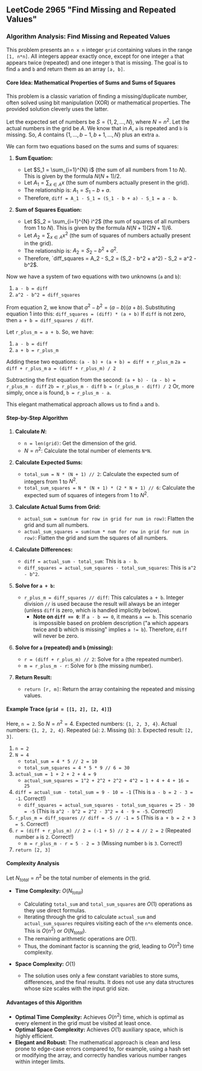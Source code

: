 LeetCode 2965 "Find Missing and Repeated Values"
---

### **Algorithm Analysis: Find Missing and Repeated Values**

This problem presents an `n x n` integer `grid` containing values in the range `[1, n*n]`. All integers appear exactly once, except for one integer `a` that appears twice (repeated) and one integer `b` that is missing. The goal is to find `a` and `b` and return them as an array `[a, b]`.

#### **Core Idea: Mathematical Properties of Sums and Sums of Squares**

This problem is a classic variation of finding a missing/duplicate number, often solved using bit manipulation (XOR) or mathematical properties. The provided solution cleverly uses the latter.

Let the expected set of numbers be $S = \{1, 2, \dots, N\}$, where $N = n^2$.
Let the actual numbers in the grid be $A$.
We know that in $A$, `a` is repeated and `b` is missing. So, $A$ contains $\{1, \dots, b-1, b+1, \dots, N\}$ plus an extra `a`.

We can form two equations based on the sums and sums of squares:

1.  **Sum Equation:**
    * Let $S_1 = \sum_{i=1}^{N} i$ (the sum of all numbers from 1 to $N$). This is given by the formula $N(N+1)/2$.
    * Let $A_1 = \sum_{x \in A} x$ (the sum of numbers actually present in the grid).
    * The relationship is: $A_1 = S_1 - b + a$.
    * Therefore, `diff = A_1 - S_1 = (S_1 - b + a) - S_1 = a - b`.

2.  **Sum of Squares Equation:**
    * Let $S_2 = \sum_{i=1}^{N} i^2$ (the sum of squares of all numbers from 1 to $N$). This is given by the formula $N(N+1)(2N+1)/6$.
    * Let $A_2 = \sum_{x \in A} x^2$ (the sum of squares of numbers actually present in the grid).
    * The relationship is: $A_2 = S_2 - b^2 + a^2$.
    * Therefore, `diff_squares = A_2 - S_2 = (S_2 - b^2 + a^2) - S_2 = a^2 - b^2$.

Now we have a system of two equations with two unknowns (`a` and `b`):
1.  `a - b = diff`
2.  `a^2 - b^2 = diff_squares`

From equation 2, we know that $a^2 - b^2 = (a - b)(a + b)$.
Substituting equation 1 into this:
`diff_squares = (diff) * (a + b)`
If `diff` is not zero, then `a + b = diff_squares / diff`.

Let `r_plus_m = a + b`.
So, we have:
1.  `a - b = diff`
2.  `a + b = r_plus_m`

Adding these two equations:
`(a - b) + (a + b) = diff + r_plus_m`
`2a = diff + r_plus_m`
`a = (diff + r_plus_m) / 2`

Subtracting the first equation from the second:
`(a + b) - (a - b) = r_plus_m - diff`
`2b = r_plus_m - diff`
`b = (r_plus_m - diff) / 2`
Or, more simply, once `a` is found, `b = r_plus_m - a`.

This elegant mathematical approach allows us to find `a` and `b`.

#### **Step-by-Step Algorithm**

1.  **Calculate $N$:**
    * `n = len(grid)`: Get the dimension of the grid.
    * $N = n^2$: Calculate the total number of elements `N*N`.

2.  **Calculate Expected Sums:**
    * `total_sum = N * (N + 1) // 2`: Calculate the expected sum of integers from 1 to $N^2$.
    * `total_sum_squares = N * (N + 1) * (2 * N + 1) // 6`: Calculate the expected sum of squares of integers from 1 to $N^2$.

3.  **Calculate Actual Sums from Grid:**
    * `actual_sum = sum(num for row in grid for num in row)`: Flatten the grid and sum all numbers.
    * `actual_sum_squares = sum(num * num for row in grid for num in row)`: Flatten the grid and sum the squares of all numbers.

4.  **Calculate Differences:**
    * `diff = actual_sum - total_sum`: This is `a - b`.
    * `diff_squares = actual_sum_squares - total_sum_squares`: This is `a^2 - b^2`.

5.  **Solve for `a + b`:**
    * `r_plus_m = diff_squares // diff`: This calculates `a + b`. Integer division `//` is used because the result will always be an integer (unless `diff` is zero, which is handled implicitly below).
        * **Note on `diff == 0`**: If `a - b == 0`, it means `a == b`. This scenario is impossible based on problem description ("a which appears twice and b which is missing" implies `a != b`). Therefore, `diff` will never be zero.

6.  **Solve for `a` (repeated) and `b` (missing):**
    * `r = (diff + r_plus_m) // 2`: Solve for `a` (the repeated number).
    * `m = r_plus_m - r`: Solve for `b` (the missing number).

7.  **Return Result:**
    * `return [r, m]`: Return the array containing the repeated and missing values.

#### **Example Trace (`grid = [[1, 2], [2, 4]]`)**

Here, `n = 2`. So $N = n^2 = 4$.
Expected numbers: `{1, 2, 3, 4}`.
Actual numbers: `{1, 2, 2, 4}`.
Repeated (`a`): `2`. Missing (`b`): `3`. Expected result: `[2, 3]`.

1.  `n = 2`
2.  `N = 4`
    * `total_sum = 4 * 5 // 2 = 10`
    * `total_sum_squares = 4 * 5 * 9 // 6 = 30`
3.  `actual_sum = 1 + 2 + 2 + 4 = 9`
    * `actual_sum_squares = 1^2 + 2^2 + 2^2 + 4^2 = 1 + 4 + 4 + 16 = 25`
4.  `diff = actual_sum - total_sum = 9 - 10 = -1` (This is `a - b = 2 - 3 = -1`. Correct!)
    * `diff_squares = actual_sum_squares - total_sum_squares = 25 - 30 = -5` (This is `a^2 - b^2 = 2^2 - 3^2 = 4 - 9 = -5`. Correct!)
5.  `r_plus_m = diff_squares // diff = -5 // -1 = 5` (This is `a + b = 2 + 3 = 5`. Correct!)
6.  `r = (diff + r_plus_m) // 2 = (-1 + 5) // 2 = 4 // 2 = 2` (Repeated number `a` is `2`. Correct!)
    * `m = r_plus_m - r = 5 - 2 = 3` (Missing number `b` is `3`. Correct!)
7.  `return [2, 3]`

#### **Complexity Analysis**

Let $N_{total} = n^2$ be the total number of elements in the grid.

* **Time Complexity:** $O(N_{total})$
    * Calculating `total_sum` and `total_sum_squares` are $O(1)$ operations as they use direct formulas.
    * Iterating through the grid to calculate `actual_sum` and `actual_sum_squares` requires visiting each of the `n*n` elements once. This is $O(n^2)$ or $O(N_{total})$.
    * The remaining arithmetic operations are $O(1)$.
    * Thus, the dominant factor is scanning the grid, leading to $O(n^2)$ time complexity.

* **Space Complexity:** $O(1)$
    * The solution uses only a few constant variables to store sums, differences, and the final results. It does not use any data structures whose size scales with the input grid size.

#### **Advantages of this Algorithm**

* **Optimal Time Complexity:** Achieves $O(n^2)$ time, which is optimal as every element in the grid must be visited at least once.
* **Optimal Space Complexity:** Achieves $O(1)$ auxiliary space, which is highly efficient.
* **Elegant and Robust:** The mathematical approach is clean and less prone to edge-case errors compared to, for example, using a hash set or modifying the array, and correctly handles various number ranges within integer limits.
